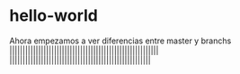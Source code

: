 # hello-world
Ahora empezamos a ver diferencias entre master y branchs
|||||||||||||||||||||||||||||||||||||||||||||||||||||||||
\||||||||||||||||||||||||||||||||||||||||||||||||||||||
